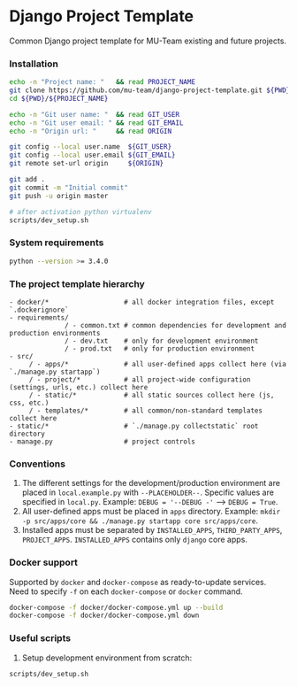 Django Project Template
=============================

Common Django project template for MU-Team existing and future projects.

### Installation

```bash
echo -n "Project name: "   && read PROJECT_NAME
git clone https://github.com/mu-team/django-project-template.git ${PWD}/${PROJECT_NAME}
cd ${PWD}/${PROJECT_NAME}

echo -n "Git user name: "  && read GIT_USER
echo -n "Git user email: " && read GIT_EMAIL
echo -n "Origin url: "     && read ORIGIN

git config --local user.name  ${GIT_USER}
git config --local user.email ${GIT_EMAIL}
git remote set-url origin     ${ORIGIN}

git add .
git commit -m "Initial commit"
git push -u origin master

# after activation python virtualenv
scripts/dev_setup.sh
```

### System requirements

```bash
python --version >= 3.4.0
```

### The project template hierarchy

```
- docker/*                   # all docker integration files, except `.dockerignore`
- requirements/
              / - common.txt # common dependencies for development and production environments
              / - dev.txt    # only for development environment
              / - prod.txt   # only for production environment
- src/
     / - apps/*              # all user-defined apps collect here (via `./manage.py startapp`)
     / - project/*           # all project-wide configuration (settings, urls, etc.) collect here
     / - static/*            # all static sources collect here (js, css, etc.)
     / - templates/*         # all common/non-standard templates collect here
- static/*                   # `./manage.py collectstatic` root directory
- manage.py                  # project controls
```

### Conventions

1. The different settings for the development/production environment are placed in `local.example.py` with `--PLACEHOLDER--`. 
   Specific values are specified in `local.py`. Example: `DEBUG = '--DEBUG -'` --> `DEBUG = True`.
2. All user-defined apps must be placed in `apps` directory. 
   Example: `mkdir -p src/apps/core && ./manage.py startapp core src/apps/core`.
3. Installed apps must be separated by `INSTALLED_APPS`, `THIRD_PARTY_APPS`, `PROJECT_APPS`.
   `INSTALLED_APPS` contains only `django` core apps.

### Docker support

Supported by `docker` and `docker-compose` as ready-to-update services.
Need to specify `-f` on each `docker-compose` or `docker` command.

```bash
docker-compose -f docker/docker-compose.yml up --build
docker-compose -f docker/docker-compose.yml down
```

### Useful scripts

1. Setup development environment from scratch:

```bash
scripts/dev_setup.sh
```
